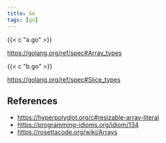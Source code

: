 ```yaml
---
title: Go
tags: [go]
---
```


{{< c "a.go" >}}

<https://golang.org/ref/spec#Array_types>

{{< c "b.go" >}}

<https://golang.org/ref/spec#Slice_types>

## References

- <https://hyperpolyglot.org/c#resizable-array-literal>
- <https://programming-idioms.org/idiom/134>
- <https://rosettacode.org/wiki/Arrays>
